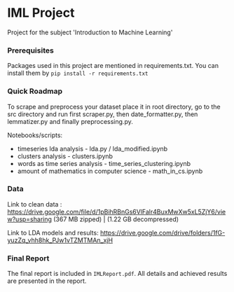 # IML Project

Project for the subject 'Introduction to Machine Learning'


### Prerequisites
Packages used in this project are mentioned in requirements.txt.
You can install them by `pip install -r requirements.txt`

### Quick Roadmap

To scrape and preprocess your dataset place it in root directory, go to the src directory and run first scraper.py, then date_formatter.py, then lemmatizer.py and finally 
preprocessing.py.

Notebooks/scripts:
 - timeseries lda analysis - lda.py / lda_modified.ipynb
 - clusters analysis - clusters.ipynb
 - words as time series analysis - time_series_clustering.ipynb
 - amount of mathematics in computer science - math_in_cs.ipynb

### Data
   Link to clean data : https://drive.google.com/file/d/1pBihRBnGs6VlFalr4BuxMwXw5xL5ZjY6/view?usp=sharing (367 MB zipped) | (1.22 GB decompressed)
   
   Link to LDA models and results: https://drive.google.com/drive/folders/1fG-yuzZq_vhh8hk_PJw1vTZMTMAn_xjH
   
### Final Report 
The final report is included in `IMLReport.pdf`. All details and achieved results are presented in the report.

